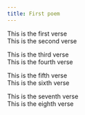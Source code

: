 ```yaml
---
title: First poem
---
```

This is the first verse  \
This is the second verse

This is the third verse  \
This is the fourth verse

This is the fifth verse  \
This is the sixth verse

This is the seventh verse  \
This is the eighth verse
